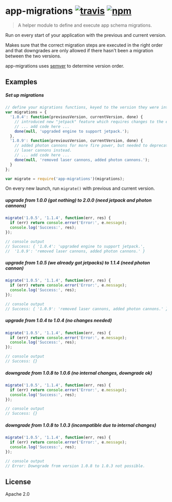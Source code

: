 # app-migrations [![travis][travis_img]][travis_url] [![npm][npm_img]][npm_url]

> A helper module to define and execute app schema migrations.

Run on every start of your application with the previous and current version.

Makes sure that the correct migration steps are executed in the right order and
that downgrades are only allowed if there hasn't been a migration between the
two versions.

app-migrations uses [semver](https://github.com/npm/node-semver) to determine
version order.

## Examples

##### Set up migrations
```javascript
// define your migrations functions, keyed to the version they were introduced at.
var migrations = {
  '1.0.4': function(previousVersion, currentVersion, done) {
    // introduced new "jetpack" feature which requires changes to the engine.
    // ... add code here ...
    done(null, 'upgraded engine to support jetpack.');
  },
  '1.0.9': function(previousVersion, currentVersion, done) {
    // added photon cannons for more fire power, but needed to deprecate
    // laser cannons instead.
    // ... add code here ...
    done(null, 'removed laser cannons, added photon cannons.');
  }
};

var migrate = require('app-migrations')(migrations);
```
On every new launch, run `migrate()` with previous and current version.

##### upgrade from 1.0.0 (got nothing) to 2.0.0 (need jetpack and photon cannons)

```javascript
migrate('1.0.5', '1.1.4', function(err, res) {
  if (err) return console.error('Error:', e.message);
  console.log('Success:', res);
});

// console output
// Success: { '1.0.4': 'upgraded engine to support jetpack.',
//  '1.0.9': 'removed laser cannons, added photon cannons.' }
```

##### upgrade from 1.0.5 (we already got jetpacks) to 1.1.4 (need photon cannon)
```javascript
migrate('1.0.5', '1.1.4', function(err, res) {
  if (err) return console.error('Error:', e.message);
  console.log('Success:', res);
});

// console output
// Success: { '1.0.9': 'removed laser cannons, added photon cannons.' }
```

##### upgrade from 1.0.4 to 1.0.4 (no changes needed)
```javascript
migrate('1.0.5', '1.1.4', function(err, res) {
  if (err) return console.error('Error:', e.message);
  console.log('Success:', res);
});

// console output
// Success: {}
```

##### downgrade from 1.0.8 to 1.0.6 (no internal changes, downgrade ok)
```javascript
migrate('1.0.5', '1.1.4', function(err, res) {
  if (err) return console.error('Error:', e.message);
  console.log('Success:', res);
});

// console output
// Success: {}
```

##### downgrade from 1.0.8 to 1.0.3 (incompatible due to internal changes)
```javascript
migrate('1.0.5', '1.1.4', function(err, res) {
  if (err) return console.error('Error:', e.message);
  console.log('Success:', res);
});

// console output
// Error: Downgrade from version 1.0.8 to 1.0.3 not possible.
```

## License

Apache 2.0

[travis_img]: https://img.shields.io/travis/mongodb-js/migrations.svg
[travis_url]: https://travis-ci.org/mongodb-js/migrations
[npm_img]: https://img.shields.io/npm/v/migrations.svg
[npm_url]: https://npmjs.org/package/migrations
